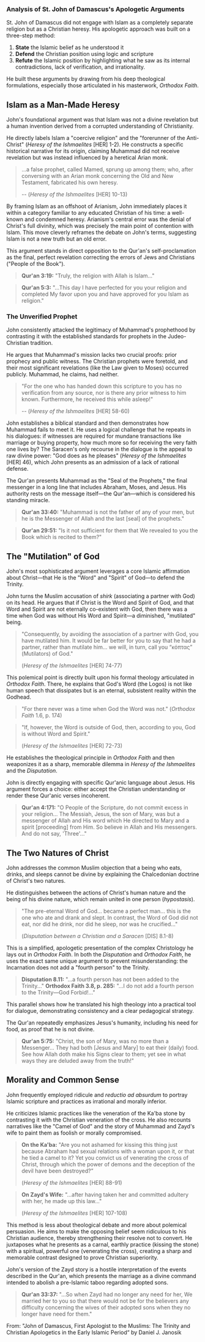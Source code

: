 ### Analysis of St. John of Damascus's Apologetic Arguments

St. John of Damascus did not engage with Islam as a completely separate religion but as a Christian heresy. 
His apologetic approach was built on a three-step method: 

1. **State** the Islamic belief as he understood it
2. **Defend** the Christian position using logic and scripture
3. **Refute** the Islamic position by highlighting what he saw as its internal contradictions, lack of verification, and irrationality. 

He built these arguments by drawing from his deep theological formulations, especially those 
articulated in his masterwork, *Orthodox Faith*.

## Islam as a Man-Made Heresy

John's foundational argument was that Islam was not a divine revelation but a human invention derived from a 
corrupted understanding of Christianity.

He directly labels Islam a "coercive religion" and the "forerunner of the Anti-Christ" (*Heresy of the Ishmaelites* [HER] 1-2). He 
constructs a specific historical narrative for its origin, claiming Muhammad did not receive revelation but was 
instead influenced by a heretical Arian monk.

> ...a false prophet, called Mamed, sprung up among them; who, after conversing with an Arian monk concerning the Old and New
> Testament, fabricated his own heresy.
>
> -- (*Heresy of the Ishmaelites* [HER] 10-13)

By framing Islam as an offshoot of Arianism, John immediately places it within a category familiar to any educated 
Christian of his time: a well-known and condemned heresy. Arianism's central error was the denial of Christ's full divinity, 
which was precisely the main point of contention with Islam. This move cleverly reframes the debate on John's terms, 
suggesting Islam is not a new truth but an old error.

  This argument stands in direct opposition to the Qur'an's self-proclamation as the final, perfect revelation correcting 
  the errors of Jews and Christians ("People of the Book").
  
> **Qur'an 3:19:** "Truly, the religion with Allah is Islam..."

> **Qur'an 5:3:** "...This day I have perfected for you your religion and completed My favor upon you and have approved
> for you Islam as religion."

### The Unverified Prophet

John consistently attacked the legitimacy of Muhammad's prophethood by contrasting it with the established 
standards for prophets in the Judeo-Christian tradition.

He argues that Muhammad's mission lacks two crucial proofs: prior prophecy and public witness. The Christian 
prophets were foretold, and their most significant revelations (like the Law given to Moses) occurred publicly. 
Muhammad, he claims, had neither.

> "For the one who has handed down this scripture to you has no verification from any source, nor is there any
> prior witness to him known. Furthermore, he received this while asleep!"
>
> -- (*Heresy of the Ishmaelites* [HER] 58-60)

John establishes a biblical standard and then demonstrates how Muhammad fails to meet it. He uses a logical 
challenge that he repeats in his dialogues: if witnesses are required for mundane transactions like marriage 
or buying property, how much more so for receiving the very faith one lives by? The Saracen's only recourse 
in the dialogue is the appeal to raw divine power: "God does as he pleases" (*Heresy of the Ishmaelites* [HER] 46), 
which John presents as an admission of a lack of rational defense.

The Qur'an presents Muhammad as the "Seal of the Prophets," the final messenger in a long line that includes 
Abraham, Moses, and Jesus. His authority rests on the message itself—the Qur'an—which is considered his standing 
miracle.

> **Qur'an 33:40:** "Muhammad is not the father of any of your men, but he is the Messenger of Allah and the last [seal] of the prophets."

> **Qur'an 29:51:** "Is it not sufficient for them that We revealed to you the Book which is recited to them?"

## The "Mutilation" of God

John's most sophisticated argument leverages a core Islamic affirmation about Christ—that He is the "Word" and "Spirit" of 
God—to defend the Trinity.

John turns the Muslim accusation of *shirk* (associating a partner with God) on its head. He argues that if Christ is 
the Word and Spirit of God, and that Word and Spirit are not eternally co-existent with God, then there was a time 
when God was without His Word and Spirit—a diminished, "mutilated" being.

> "Consequently, by avoiding the association of a partner with God, you have mutilated him. It would be far better for
> you to say that he had a partner, rather than mutilate him... we will, in turn, call you “κόπτας” (Mutilators) of God."
>
> (*Heresy of the Ishmaelites* [HER] 74-77)

This polemical point is directly built upon his formal theology articulated in *Orthodox Faith*. There, he explains 
that God's Word (the Logos) is not like human speech that dissipates but is an eternal, subsistent reality within 
the Godhead.

> "For there never was a time when God the Word was not." (*Orthodox Faith* 1.6, p. 174)

> "If, however, the Word is outside of God, then, according to you, God is without Word and Spirit."
>
> (*Heresy of the Ishmaelites* [HER] 72-73)

He establishes the theological principle in *Orthodox Faith* and then weaponizes it as a sharp, memorable 
dilemma in *Heresy of the Ishmaelites* and the *Disputation*.

John is directly engaging with specific Qur'anic language about Jesus. His argument forces a choice: 
either accept the Christian understanding or render these Qur'anic verses incoherent.

> **Qur'an 4:171:** "O People of the Scripture, do not commit excess in your religion... The Messiah,
> Jesus, the son of Mary, was but a messenger of Allah and His word which He directed to Mary and a spirit [proceeding]
> from Him. So believe in Allah and His messengers. And do not say, 'Three'..."

## The Two Natures of Christ

John addresses the common Muslim objection that a being who eats, drinks, and sleeps cannot be divine 
by explaining the Chalcedonian doctrine of Christ's two natures.

He distinguishes between the actions of Christ's human nature and the being of his divine nature, which 
remain united in one person (*hypostasis*).

> "The pre-eternal Word of God... became a perfect man... this is the one who ate and drank and slept.
> In contrast, the Word of God did not eat, nor did he drink, nor did he sleep, nor was he crucified..."
>
> (*Disputation between a Christian and a Saracen* [DIS] 8.1-8)

This is a simplified, apologetic presentation of the complex Christology he lays out in *Orthodox Faith*. In 
both the *Disputation* and *Orthodox Faith*, he uses the exact same unique argument to prevent misunderstanding: 
the Incarnation does not add a "fourth person" to the Trinity.

> **Disputation 8.11:** "...a fourth person has not been added to the Trinity..."
> **Orthodox Faith 3.8, p. 285:** "...I do not add a fourth person to the Trinity—God Forbid!..."

This parallel shows how he translated his high theology into a practical tool for dialogue, demonstrating 
consistency and a clear pedagogical strategy.

The Qur'an repeatedly emphasizes Jesus's humanity, including his need for food, as proof that he is not divine.

> **Qur'an 5:75:** "Christ, the son of Mary, was no more than a Messenger... They had both [Jesus and Mary] to
> eat their (daily) food. See how Allah doth make his Signs clear to them; yet see in what ways they are
> deluded away from the truth!"

## Morality and Common Sense

John frequently employed ridicule and *reductio ad absurdum* to portray Islamic scripture and practices 
as irrational and morally inferior.

He criticizes Islamic practices like the veneration of the Ka'ba stone by contrasting it with the Christian 
veneration of the cross. He also recounts narratives like the "Camel of God" and the story of Muhammad and 
Zayd's wife to paint them as foolish or morally compromised.

> **On the Ka'ba:** "Are you not ashamed for kissing this thing just because Abraham had sexual relations
> with a woman upon it, or that he tied a camel to it? Yet you convict us of venerating the cross of Christ,
> through which the power of demons and the deception of the devil have been destroyed?”
>
> (*Heresy of the Ishmaelites* [HER] 88-91)

> **On Zayd's Wife:** "...after having taken her and committed adultery with her, he made up this law..."
>
> (*Heresy of the Ishmaelites* [HER] 107-108)

This method is less about theological debate and more about polemical persuasion. He aims to make 
the opposing belief seem ridiculous to his Christian audience, thereby strengthening their resolve not 
to convert. He juxtaposes what he presents as a carnal, earthly practice (kissing the stone) with a 
spiritual, powerful one (venerating the cross), creating a sharp and memorable contrast designed 
to prove Christian superiority.

John's version of the Zayd story is a hostile interpretation of the events described in the Qur'an, 
which presents the marriage as a divine command intended to abolish a pre-Islamic taboo 
regarding adopted sons.

> **Qur'an 33:37:** "...So when Zayd had no longer any need for her, We married her to you so
> that there would not be for the believers any difficulty concerning the wives of their adopted
> sons when they no longer have need for them."

From: "John of Damascus, First Apologist to the Muslims: The Trinity and Christian Apologetics in the Early Islamic Period“ by Daniel J. Janosik
